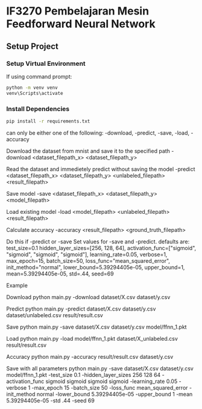 # IF3270 Pembelajaran Mesin Feedforward Neural Network

## Setup Project

### Setup Virtual Environment

If using command prompt:
```bash
python -m venv venv
venv\Scripts\activate
```
### Install Dependencies
```bash
pip install -r requirements.txt
```





can only be either one of the following:
-download, -predict, -save, -load, -accuracy

Download the dataset from mnist and save it to the specified path
-download <dataset_filepath_x> <dataset_filepath_y>

Read the dataset and immedietely predict without saving the model
-predict <dataset_filepath_x> <dataset_filepath_y> <unlabeled_filepath> <result_filepath>

Save model
-save <dataset_filepath_x> <dataset_filepath_y> <model_filepath>

Load existing model
-load <model_filepath> <unlabeled_filepath> <result_filepath>

Calculate accuracy
-accuracy <result_filepath> <ground_truth_filepath>

Do this if -predict or -save
Set values for -save and -predict. defaults are:
test_size=0.1
hidden_layer_sizes=[256, 128, 64],
activation_func=["sigmoid", "sigmoid", "sigmoid", "sigmoid"],
learning_rate=0.05,
verbose=1,
max_epoch=15,
batch_size=50,
loss_func="mean_squared_error",
init_method="normal",
lower_bound=5.39294405e-05,
upper_bound=1,
mean=5.39294405e-05,
std=.44,
seed=69



Example

Download
python main.py -download dataset/X.csv dataset/y.csv

Predict
python main.py -predict dataset/X.csv dataset/y.csv dataset/unlabeled.csv result/result.csv

Save
python main.py -save dataset/X.csv dataset/y.csv model/ffnn_1.pkt

Load
python main.py -load model/ffnn_1.pkt dataset/X_unlabeled.csv result/result.csv

Accuracy
python main.py -accuracy result/result.csv dataset/y.csv

Save with all parameters
python main.py -save dataset/X.csv dataset/y.csv model/ffnn_1.pkt -test_size 0.1 -hidden_layer_sizes 256 128 64 -activation_func sigmoid sigmoid sigmoid sigmoid -learning_rate 0.05 -verbose 1 -max_epoch 15 -batch_size 50 -loss_func mean_squared_error -init_method normal -lower_bound 5.39294405e-05 -upper_bound 1 -mean 5.39294405e-05 -std .44 -seed 69
